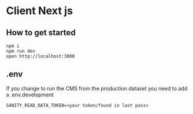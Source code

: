 # Client Next js
## How to get started

    npm i
    npm run dev
    open http://localhost:3000

## .env

If you change to run the CMS from the production dataset you need to add a .env.development 
```
SANITY_READ_DATA_TOKEN=<your token/found in last pass>
```